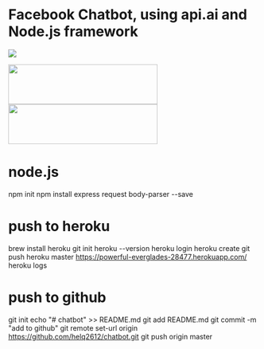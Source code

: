 # Facebook Chatbot, using api.ai and Node.js framework

![](https://nodejs.org/static/images/logos/nodejs-new-pantone-black.png=100x2000)



<p></p>
<img src="https://nodejs.org/static/images/logos/nodejs-new-pantone-black.png" width="300" height="80" align="left">
<img src="https://res.cloudinary.com/crunchbase-production/image/upload/v1422021886/kixmf5uejurno2j4resu.png" width="300" height="80">
<p></p>

#
# node.js
npm init
npm install express request body-parser --save


# push to heroku
brew install heroku
git init
heroku --version
heroku login
heroku create
git push heroku master
https://powerful-everglades-28477.herokuapp.com/
heroku logs

# push to github
git init
echo "# chatbot" >> README.md
git add README.md
git commit -m "add to github"
git remote set-url origin https://github.com/helq2612/chatbot.git
git push origin master
